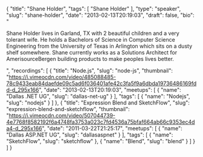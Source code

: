 {
  "title": "Shane Holder",
  "tags": [
    "Shane Holder"
  ],
  "type": "speaker",
  "slug": "shane-holder",
  "date": "2013-02-13T20:19:03",
  "draft": false,
  "bio": "<p>Shane Holder lives in Garland, TX with 2 beautiful children and a very tolerant wife. He holds a Bachelors of Science in Computer Science Engineering from the University of Texas in Arlington which sits on a dusty shelf somewhere. Shane currently works as a Solutions Architect for AmerisourceBergen building products to make peoples lives better.</p>",
  "recordings": [
    {
      "title": "Node.js",
      "slug": "node-js",
      "thumbnail": "https://i.vimeocdn.com/video/485088485-78c9433eab84daefde09c5ad6f036401afe42c3fa5f9a6dbda19736486169fdd-d_295x166",
      "date": "2013-02-13T20:19:03",
      "meetups": [
        {
          "name": "Dallas .NET UG",
          "slug": "dallas-net-ug"
        }
      ],
      "tags": [
        {
          "name": "Nodejs",
          "slug": "nodejs"
        }
      ]
    },
    {
      "title": "Expression Blend and SketchFlow",
      "slug": "expression-blend-and-sketchflow",
      "thumbnail": "https://i.vimeocdn.com/video/507044739-4e7768f8582192f6a4748fa3753a023c7fd4536a75bfaf664ab66c9353ec4da4-d_295x166",
      "date": "2011-03-22T21:25:17",
      "meetups": [
        {
          "name": "Dallas ASP.NET UG",
          "slug": "dallasaspnet"
        }
      ],
      "tags": [
        {
          "name": "SketchFlow",
          "slug": "sketchflow"
        },
        {
          "name": "Blend",
          "slug": "blend"
        }
      ]
    }
  ]
}